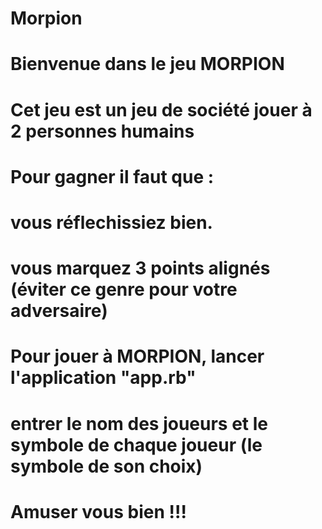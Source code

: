 # Morpion

# Bienvenue dans le jeu MORPION
# Cet jeu est un jeu de société jouer à 2 personnes humains

# Pour gagner il faut que : 
#	vous réflechissiez bien.
#	vous marquez 3 points alignés (éviter ce genre pour votre adversaire)

# Pour jouer à MORPION, lancer l'application "app.rb"
#	entrer le nom des joueurs et le symbole de chaque joueur (le symbole de son choix)

# Amuser vous bien !!!